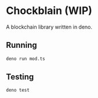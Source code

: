 # Chockblain (WIP)

A blockchain library written in deno.

## Running

```bash
deno run mod.ts
```

## Testing

```bash
deno test
```
